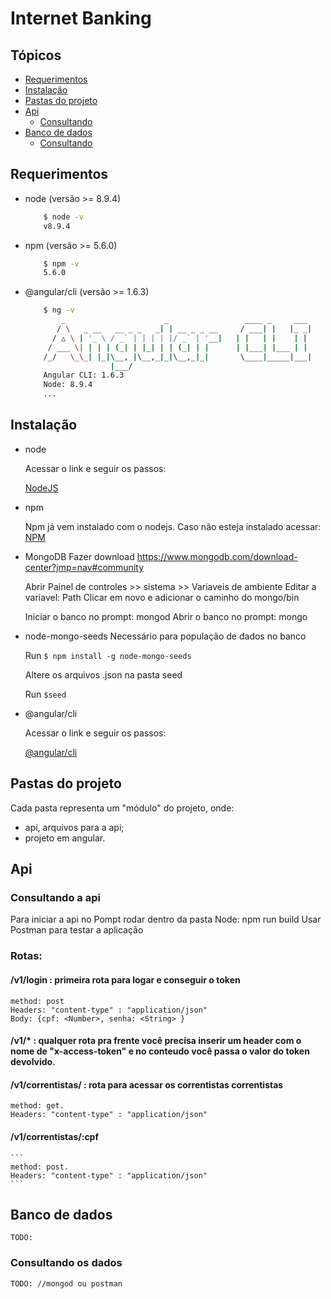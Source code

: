 # Internet Banking

## Tópicos
* [Requerimentos](#requerimentos)
* [Instalação](#instalacao)
* [Pastas do projeto](#pastas-do-projeto)
* [Api](#api)
    * [Consultando](#consultando-a-api)
* [Banco de dados](#banco-de-dados)
    * [Consultando](#consultando-os-dados)

## Requerimentos
* node (versão >= 8.9.4)
    ```bash
        $ node -v
        v8.9.4
    ```
* npm (versão >= 5.6.0)
    ```bash
        $ npm -v
        5.6.0
    ```

* @angular/cli (versão >= 1.6.3)
    ```bash
        $ ng -v
            _                      _                 ____ _     ___
           / \   _ __   __ _ _   _| | __ _ _ __     / ___| |   |_ _|
          / △ \ | '_ \ / _` | | | | |/ _` | '__|   | |   | |    | |
         / ___ \| | | | (_| | |_| | | (_| | |      | |___| |___ | |
        /_/   \_\_| |_|\__, |\__,_|_|\__,_|_|       \____|_____|___|
                       |___/
        Angular CLI: 1.6.3
        Node: 8.9.4
        ...

    ```

## Instalação

* node

    Acessar o link e seguir os passos:
    
    [NodeJS](https://nodejs.org/en/download/)
    
* npm

    Npm já vem instalado com o nodejs. Caso não esteja instalado acessar: [NPM](https://www.npmjs.com/get-npm)
    
* MongoDB
   Fazer download
   https://www.mongodb.com/download-center?jmp=nav#community
   
   Abrir Painel de controles >> sistema >> Variaveis de ambiente
   Editar a variavel: Path
   Clicar em novo e adicionar o caminho do mongo/bin
   
   Iniciar o banco no prompt: mongod
   Abrir o banco no prompt: mongo
  
* node-mongo-seeds
   Necessário para população de dados no banco
   
   Run ```$ npm install -g node-mongo-seeds```
   
   Altere os arquivos .json na pasta seed
   
   Run ```$seed```
   
* @angular/cli

    Acessar o link e seguir os passos:
    
    [@angular/cli](https://github.com/angular/angular-cli#installation)

## Pastas do projeto

Cada pasta representa um "módulo" do projeto, onde:

* api, arquivos para a api;
* <NOMEDAPASTA> projeto em angular.



## Api
### Consultando a api
   Para iniciar a api no Pompt rodar dentro da pasta Node: npm run build
   Usar Postman para testar a aplicação
   
### Rotas:

   #### __/v1/login__ : primeira rota para logar e conseguir o token
  ```
  method: post
  Headers: "content-type" : "application/json"
  Body: {cpf: <Number>, senha: <String> }
  ```
   
   #### __/v1/*__ : qualquer rota pra frente você precisa inserir um header com o nome de "x-access-token" e no conteudo você passa o valor do token devolvido.

   #### __/v1/correntistas/__ : rota para acessar os correntistas correntistas
   ```
   method: get.
   Headers: "content-type" : "application/json"
   ```

   #### __/v1/correntistas/:cpf__
    ```
    method: post.
    Headers: "content-type" : "application/json"
    ```
      
      
    
## Banco de dados
    TODO:
### Consultando os dados
    TODO: //mongod ou postman

